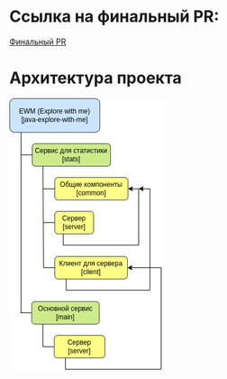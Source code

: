 # Ссылка на финальный PR:
[Финальный PR](https://github.com/BucketOnHead/java-explore-with-me/pull/5)

# Архитектура проекта
![project architecture](./.readme/project_architecture.png)
